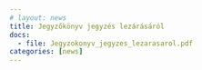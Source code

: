 ```yaml
---
# layout: news
title: Jegyzőkönyv jegyzés lezárásáról
docs:
  - file: Jegyzokonyv_jegyzes_lezarasarol.pdf
categories: [news]
---
```

